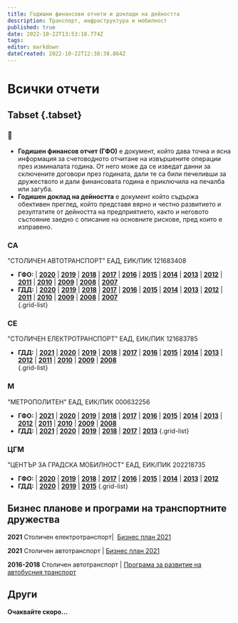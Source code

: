 ```yaml
---
title: Годишни финансови отчети и доклади на дейността
description: Транспорт, инфраструктура и мобилност
published: true
date: 2022-10-22T13:53:18.774Z
tags: 
editor: markdown
dateCreated: 2022-10-22T12:38:38.864Z
---
```


# Всички отчети
## Tabset {.tabset}
### 📄
- **Годишен финансов отчет (ГФО)** е документ, който дава точна и ясна информация за счетоводното отчитане на извършените операции през изминалата година. От него може да се изведат данни за сключените договори през годината, дали те са били печеливши за дружеството и дали финансовата година е приключила на печалба или загуба. 
- **Годишен доклад на дейността** е документ който съдържа обективен преглед, който представя вярно и честно развитието и резултатите от дейността на предприятието, както и неговото състояние заедно с описание на основните рискове, пред които е изправено.


### СА
"СТОЛИЧЕН АВТОТРАНСПОРТ" ЕАД, ЕИК/ПИК 121683408
- **ГФО:** | [**2020**](https://drive.google.com/file/d/1UgLEJIGlWk6nkvtzMT0Y5ADJraKQnFQy/view?usp=sharing) | [**2019**](https://drive.google.com/file/d/152NWQN0itdptkKg_WDEV5rO4bpHRxqfo/view?usp=sharing) | [**2018**](https://drive.google.com/file/d/139ObYMOjaMfcjkzsssaYM5Vv10kZzwNH/view?usp=sharing) | [**2017**](https://drive.google.com/file/d/1oKqY2ZO-XlSjQr7oRu-qTV88-aOIZfI2/view?usp=sharing) | [**2016**](https://drive.google.com/file/d/1CnIWHz6mBFOfZMbudwh41W18RrEYo_NM/view?usp=sharing) | [**2015**](https://drive.google.com/file/d/1A6jZM1XGytlnYt6SFM4zKG34lHU0-Sau/view?usp=sharing) | [**2014**](https://drive.google.com/file/d/1b0M3deJ0oUiA_Kr8uOHUpuKfOTuVEBmd/view?usp=sharing) | [**2013**](https://drive.google.com/file/d/16OgXAn6Cu_Ul8-gMY2bnmHkLsN8Cw0Sf/view?usp=sharing) | [**2012**](https://drive.google.com/file/d/1uiwPzYeA_QejZoTuCuKLRzwi3_LGLI7E/view?usp=sharing) | [**2011**](https://drive.google.com/file/d/1G3cGpazLCJ0fbZUkwla4TZy9GoKkcrer/view?usp=sharing) | [**2010**](https://drive.google.com/file/d/1yDSyGoLOoKFxy7pbGVpwy9mXQwqmpXC2/view?usp=sharing) | [**2009**](https://drive.google.com/file/d/1uDV0IOGYDIXe6nLgSQVjWYpS4x9tMNxT/view?usp=sharing) | [**2008**](https://drive.google.com/file/d/1goDJQ5gGkkHherWmEapKXE6xw8tOaz--/view?usp=sharing) | [**2007**](https://drive.google.com/file/d/1sfsDxu1fQJR8eAWmOT56mCGn3fyeR39u/view?usp=sharing)
- **ГДД:** | [**2020**](https://drive.google.com/file/d/19GLhsGTyTrxYhJT0C7F0jhRqK_HqH86x/view?usp=sharing) | [**2019**](https://drive.google.com/file/d/1ShM7eRRoNSzkdcLUT6fYv1iCavGBge9D/view?usp=sharing) | [**2018**](https://drive.google.com/file/d/1zbQQeY_nut6k00tIXb57ZB8pRmD8zHj5/view?usp=sharing) | [**2017**](https://drive.google.com/file/d/1gruhUVKxrCf2lvtwI_TFLOEuRKmI2txl/view?usp=sharing) | [**2016**](https://drive.google.com/file/d/1UCKf2I-o3qu_A6F3TAfnfbnd0IwVrhQ-/view?usp=sharing) | [**2015**](https://drive.google.com/file/d/1U6D0CEy-qTbS23XYQ3vfP5MspfRbrVyP/view?usp=sharing) | [**2014**](https://drive.google.com/file/d/1sIzj7LaWgyg4iA3ZeT_oln2Yd5vMWjlJ/view?usp=sharing) | [**2013**](https://drive.google.com/file/d/1vAVpdlfQ4yO_AhW4H_lmiUGJ-wsCTcpk/view?usp=sharing) | [**2012**](https://drive.google.com/file/d/1Jyumizj8reG1PHeSQY7LTtrYbBNPNdPL/view?usp=sharing) | [**2011**](https://drive.google.com/file/d/1pMfxCJPgP6WcSZazWIbAvpQ8yyxFWHi3/view?usp=sharing) | [**2010**](https://drive.google.com/file/d/1ywkjAYWcmxqY5fqH2KXExDbkXyUbV5bn/view?usp=sharing) | [**2009**](https://drive.google.com/file/d/1_yg5KWNVVRpj93leNKCaeufFTy3bCeXD/view?usp=sharing) | [**2008**](https://drive.google.com/file/d/1b77O1fNrlJWG8XIGzly6pTSbuSTTKa5C/view?usp=sharing) | [**2007**](https://drive.google.com/file/d/1M-H28jHgV4BVDIyh5BASNX6fB3iZdePU/view?usp=sharing)    
{.grid-list}

### СЕ
"СТОЛИЧЕН ЕЛЕКТРОТРАНСПОРТ" ЕАД, ЕИК/ПИК 121683785
- **ГДД:** | [**2021**](https://drive.google.com/file/d/1VTbgjTRnENrcQHDEq2vbDJLYhoyeZaC4/view?usp=sharing) | [**2020**](https://drive.google.com/file/d/1TOuJm8g-RcPaWxToylvlhA1T71SR2ZRh/view?usp=sharing) | [**2019**](https://drive.google.com/file/d/1WdQz_1o5Y2NZRVZ8QbqjioMUn1BPUZQe/view?usp=sharing) | [**2018**](https://drive.google.com/file/d/1Y09tYp5uJmQ15u-prpp-JI2UB3YSOxQF/view?usp=sharing) | [**2017**](https://drive.google.com/file/d/1Ht4broBAhMQCw7EXRiMfVIsCuen_1in4/view?usp=sharing) | [**2016**](https://drive.google.com/file/d/1gCta1BVXRtVMZGFJT-rEbjNxM4yvlqlo/view?usp=sharing) | [**2015**](https://drive.google.com/file/d/1wqM9J4ukwUOrfaqrwfApz0dynNfhfQFh/view?usp=sharing) | [**2014**](https://drive.google.com/file/d/1NsHmCFgw91I9BZ7cBu1ODewcpfQyNH-W/view?usp=sharing) | [**2013**](https://drive.google.com/file/d/1hVmrNpX9cUJoBdF_43_nLwHNDeV5zPAb/view?usp=sharing) | [**2012**](https://drive.google.com/file/d/1uEdKoKjZ726o_vN1ORMZdGbAezZdkLdr/view?usp=sharing) | [**2011**](https://drive.google.com/file/d/14ERxYwSS2m809qXz9u5XZFFzXS-QZArN/view?usp=sharing) | [**2010**](https://drive.google.com/file/d/18v70Ff0MIx5wHdQyCAavekBC-4kcHLxK/view?usp=sharing) | [**2009**](https://drive.google.com/file/d/1h4dsjXPcUQYoN4D5eyTrHue2jZsC7Iw6/view?usp=sharing) | [**2008**](https://drive.google.com/file/d/1O9fmvylDIA6ozyuwUj3hx8HUf0J7Lqbb/view?usp=sharing)  
{.grid-list}

### М
"МЕТРОПОЛИТЕН" ЕАД, ЕИК/ПИК 000632256
- **ГФО:** | [**2021**](https://drive.google.com/file/d/15UgHC7_TBL6CIkQQKGbj0mp64Luh_TAa/view?usp=sharing) | [**2020**](https://drive.google.com/file/d/1RgwfxLzs3FWrOB2vLlDeNabbu-ydbo3x/view?usp=sharing) | [**2019**](https://drive.google.com/file/d/1t1CVQF8b4fEwPN_npr1n2Y_vqp1SlQGY/view?usp=sharing) | [**2018**](https://drive.google.com/file/d/1dyqW_ztPWyQU1-G-j9hxgLTPS2tDjUAr/view?usp=sharing) | [**2017**](https://drive.google.com/file/d/14WUnd6IFiJb4_c-g3JTxRkmmPlTj6g98/view?usp=sharing) | [**2016**](https://drive.google.com/file/d/1rEJ48PBSySwQS1s8jiteAgsIx8RSjdML/view?usp=sharing) | [**2015**](https://drive.google.com/file/d/1a1qomdGnFxZ9kEBka54nqDsINDXHcNiy/view?usp=sharing) | [**2014**](https://drive.google.com/file/d/1F_z1ff5P-PzcAkeAbkQhuBjATTniJfae/view?usp=sharing) | [**2013**](https://drive.google.com/file/d/1E_E1SD5hLDx5lTKXakhw46mevBzhotjU/view?usp=sharing) | [**2012**](https://drive.google.com/file/d/1qn95ihHBA6H3m7up87rW3NhPnRLPLD1l/view?usp=sharing) | [**2011**](https://drive.google.com/file/d/12NpL9Dykc_bKNa3ERyufELFScJUSx9KR/view?usp=sharing) | [**2010**](https://drive.google.com/file/d/1ojFpIFvrknzQ9147wKI4LbH-WsO3LTpn/view?usp=sharing) | [**2009**](https://drive.google.com/file/d/16tZHMrTA6WZKlBtq0d7qqsBm9_MlgJVx/view?usp=sharing) | [**2008**](https://drive.google.com/file/d/1DaWlTzwlTNSm3zeDtKLLJgencvcXQCUq/view?usp=sharing)
- **ГДД:** | [**2021**](https://drive.google.com/file/d/11Ph77DdGPOzC2bVMBpfpLG8LBzH6nSzV/view?usp=sharing) | [**2020**](https://drive.google.com/file/d/1VXtUEHLl2g7pljgKOwCf1oRRqu8FFMzG/view?usp=sharing) | [**2019**](https://drive.google.com/file/d/1La4iTKGRsYl8be7GVyom3h8tv3VvnYYL/view?usp=sharing) | [**2018**](https://drive.google.com/file/d/1k5nepifyvSwnHI-QzSKP2PkUAVLUIq1v/view?usp=sharing) | [**2017**](https://drive.google.com/file/d/1MDLCg8sU8zJZ2ZrC4OIyY-e8h9hTAwTT/view?usp=sharing) | [**2013**](https://drive.google.com/file/d/1oEvplrYn_-_AijDAH0Z2n6-6C4jqmBlB/view?usp=sharing)
{.grid-list}

### ЦГМ
"ЦЕНТЪР ЗА ГРАДСКА МОБИЛНОСТ" ЕАД, ЕИК/ПИК 202218735
- **ГФО:** | [**2020**](https://drive.google.com/file/d/1JKPTBLlPpMV14ZE4s6zHSPVCIqxv2Vo5/view?usp=sharing) | [**2019**](https://drive.google.com/file/d/1u1SvrY0HBkLCnaifDSHTIZVIfHaVJqWC/view?usp=sharing) | [**2018**](https://drive.google.com/file/d/13ist__ZkKNN40CZwLfsWR6k-2uo3-lmZ/view?usp=sharing) | [**2017**](https://drive.google.com/file/d/1qF8V9tK5qHXcnIlNg0mpBedUNKRiCWBc/view?usp=sharing) | [**2016**](https://drive.google.com/file/d/12g0WMignU3Im5_pmNxMxnkqjKt7RJxcT/view?usp=sharing) | [**2015**](https://drive.google.com/file/d/1hT4s-eLCyNtpmBcKvS6WIonPzCzEthRq/view?usp=sharing) | [**2014**](https://drive.google.com/file/d/1DddD1KXSbh04fzeWrtFYANKHOCI0cRlo/view?usp=sharing) | [**2013**](https://drive.google.com/file/d/1VTUQIHVajMJWuigJ1qeaVlF9rrESDAlI/view?usp=sharing) | [**2012**](https://drive.google.com/file/d/1s5UrVawvaffPUFkm-tFXnKfPERrgukMV/view?usp=sharing)
- **ГДД:** | [**2020**](https://drive.google.com/file/d/1N_M4pnvtJm6U9oiPA8Wbno-MI_fF1a6e/view?usp=sharing) | [**2019**](https://drive.google.com/file/d/1-9u6NBKKu_6ugCh6U_WS-xopLDBpGBa5/view?usp=sharing) | [**2015**](https://drive.google.com/file/d/1lTwefJqaVXJjkoeRjnEBRTRbs0k6AmZm/view?usp=sharing)
{.grid-list}



## Бизнес планове и програми на транспортните дружества

**2021** Столичен електротранспорт|  [Бизнес план 2021](https://drive.google.com/file/d/1gJcwABOOxH86Ssycw8r6OG0wjDd6Bb8N/view?usp=sharing)

**2021** Столичен автотранспорт | [Бизнес план 2021](https://drive.google.com/file/d/1pe2K27K6grEp20XSasaDOUm_G3gDOXXc/view?usp=sharing)

**2016-2018** Столичен автотранспорт | [Програма за развитие на автобусния транспорт](http://trinmo.org/bg/planning-and-strategies/2016-2018-programa-za-razvitie-na-avobusnia-transport)
## Други

**Очаквайте скоро…**